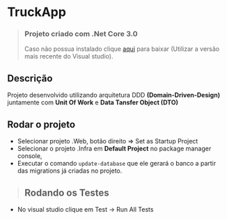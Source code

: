 # TruckApp

> ### Projeto criado com .Net Core 3.0
> Caso não possua instalado clique <a href="https://dotnet.microsoft.com/download/dotnet-core/3.0">aqui</a> para baixar (Utilizar a versão mais recente do Visual studio).

## Descrição

Projeto desenvolvido utilizando arquitetura DDD **(Domain-Driven-Design)** juntamente com **Unit Of Work** e **Data Tansfer Object (DTO)**


## Rodar o projeto

- Selecionar projeto .Web, botão direito => Set as Startup Project
- Selecionar o projeto .Infra em **Default Project** no package manager console,
- Executar o comando `update-database` que ele gerará o banco a partir das migrations já criadas no projeto.

> ## Rodando os Testes
- No visual studio clique em Test -> Run All Tests

